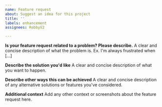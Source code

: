 ```yaml
---
name: Feature request
about: Suggest an idea for this project
title: ''
labels: enhancement
assignees: RobbyV2

---
```


**Is your feature request related to a problem? Please describe.**
A clear and concise description of what the problem is. Ex. I'm always frustrated when [...]

**Describe the solution you'd like**
A clear and concise description of what you want to happen.

**Describe other ways this can be achieved**
A clear and concise description of any alternative solutions or features you've considered.

**Additional context**
Add any other context or screenshots about the feature request here.
